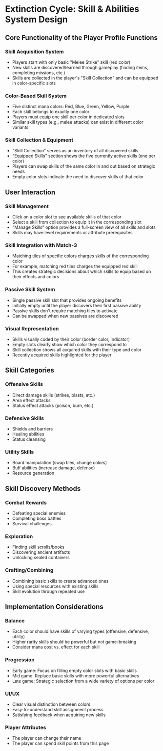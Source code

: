 # Extinction Cycle: Skill & Abilities System Design

## Core Functionality of the Player Profile Functions

### Skill Acquisition System
- Players start with only basic "Melee Strike" skill (red color)
- New skills are discovered/learned through gameplay (finding items, completing missions, etc.)
- Skills are collected in the player's "Skill Collection" and can be equipped in color-specific slots

### Color-Based Skill System
- Five distinct mana colors: Red, Blue, Green, Yellow, Purple
- Each skill belongs to exactly one color
- Players must equip one skill per color in dedicated slots
- Similar skill types (e.g., melee attacks) can exist in different color variants

### Skill Collection & Equipment
- "Skill Collection" serves as an inventory of all discovered skills
- "Equipped Skills" section shows the five currently active skills (one per color)
- Players can swap skills of the same color in and out based on strategic needs
- Empty color slots indicate the need to discover skills of that color

## User Interaction

### Skill Management
- Click on a color slot to see available skills of that color
- Select a skill from collection to equip it in the corresponding slot
- "Manage Skills" option provides a full-screen view of all skills and slots
- Skills may have level requirements or attribute prerequisites

### Skill Integration with Match-3
- Matching tiles of specific colors charges skills of the corresponding color
- For example, matching red tiles charges the equipped red skill
- This creates strategic decisions about which skills to equip based on their effects and colors

### Passive Skill System
- Single passive skill slot that provides ongoing benefits
- Initially empty until the player discovers their first passive ability
- Passive skills don't require matching tiles to activate
- Can be swapped when new passives are discovered

### Visual Representation
- Skills visually coded by their color (border color, indicator)
- Empty slots clearly show which color they correspond to
- Skill collection shows all acquired skills with their type and color
- Recently acquired skills highlighted for the player

## Skill Categories

### Offensive Skills
- Direct damage skills (strikes, blasts, etc.)
- Area effect attacks
- Status effect attacks (poison, burn, etc.)

### Defensive Skills
- Shields and barriers
- Healing abilities
- Status cleansing

### Utility Skills
- Board manipulation (swap tiles, change colors)
- Buff abilities (increase damage, defense)
- Resource generation

## Skill Discovery Methods

### Combat Rewards
- Defeating special enemies
- Completing boss battles
- Survival challenges

### Exploration
- Finding skill scrolls/books
- Discovering ancient artifacts
- Unlocking sealed containers

### Crafting/Combining
- Combining basic skills to create advanced ones
- Using special resources with existing skills
- Skill evolution through repeated use

## Implementation Considerations

### Balance
- Each color should have skills of varying types (offensive, defensive, utility)
- Higher rarity skills should be powerful but not game-breaking
- Consider mana cost vs. effect for each skill

### Progression
- Early game: Focus on filling empty color slots with basic skills
- Mid game: Replace basic skills with more powerful alternatives
- Late game: Strategic selection from a wide variety of options per color

### UI/UX
- Clear visual distinction between colors
- Easy-to-understand skill assignment process
- Satisfying feedback when acquiring new skills

### Player Attributes
- The player can change their name
- The player can spend skill points from this page